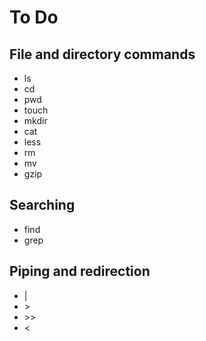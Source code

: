 # To Do

## File and directory commands

* ls
* cd
* pwd
* touch
* mkdir
* cat
* less
* rm
* mv
* gzip

## Searching

* find
* grep

## Piping and redirection

* |
* \>
* \>>
* <